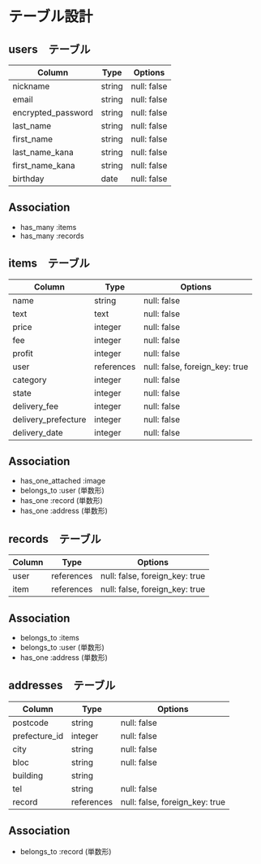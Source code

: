 # テーブル設計

## users　テーブル

| Column             | Type   | Options     |
| ----------         | ------ | ----------- |
| nickname           | string | null: false |
| email              | string | null: false |
| encrypted_password | string | null: false |
| last_name          | string | null: false |
| first_name         | string | null: false |
| last_name_kana     | string | null: false |
| first_name_kana    | string | null: false |
| birthday           | date   | null: false |

## Association
- has_many :items
- has_many :records


## items　テーブル

| Column              | Type       | Options                          |
| ------------------- | ---------- | -------------------------------- |
| name                | string     | null: false                      |
| text                | text       | null: false                      |
| price               | integer    | null: false                      |
| fee                 | integer    | null: false                      |
| profit              | integer    | null: false                      |
| user                | references | null: false, foreign_key: true   |
| category            | integer    | null: false                      |ActiveHushで実装する
| state               | integer    | null: false                      |ActiveHushで実装する
| delivery_fee        | integer    | null: false                      |ActiveHushで実装する
| delivery_prefecture | integer    | null: false                      |ActiveHushで実装する
| delivery_date       | integer    | null: false                      |ActiveHushで実装する

## Association
- has_one_attached :image
- belongs_to :user (単数形)
- has_one :record (単数形)
- has_one :address (単数形)


## records　テーブル

| Column              | Type       | Options                          |
| ------------------- | ---------- | -------------------------------- |
| user                | references | null: false, foreign_key: true   |
| item                | references | null: false, foreign_key: true   |

## Association

- belongs_to :items
- belongs_to :user (単数形)
- has_one :address (単数形)


## addresses　テーブル

| Column              | Type       | Options                          |
| ------------------- | ---------- | -------------------------------- |
| postcode            | string     | null: false                      |
| prefecture_id       | integer    | null: false                      |
| city                | string     | null: false                      |
| bloc                | string     | null: false                      |
| building            | string     |                                  |
| tel                 | string     | null: false                      |
| record              | references | null: false, foreign_key: true   |


## Association
- belongs_to :record (単数形)